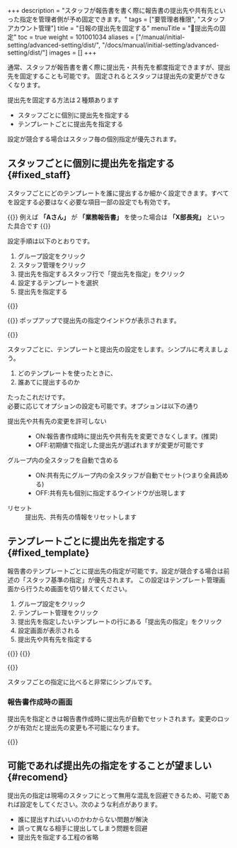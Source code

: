 +++
description = "スタッフが報告書を書く際に報告書の提出先や共有先といった指定を管理者側が予め固定できます。"
tags = ["要管理者権限", "スタッフアカウント管理"]
title = "日報の提出先を固定する"
menuTitle = "🔐提出先の固定"
toc = true
weight = 101001034
aliases = ["/manual/initial-setting/advanced-setting/dist/", "/docs/manual/initial-setting/advanced-setting/dist/"]
images = []
+++

通常、スタッフが報告書を書く際に提出先・共有先を都度指定できますが、提出先を固定することも可能です。
固定されるとスタッフは提出先の変更ができなくなります。

提出先を固定する方法は２種類あります

- スタッフごとに個別に提出先を指定する
- テンプレートごとに提出先を指定する

設定が競合する場合はスタッフ毎の個別指定が優先されます。

## スタッフごとに個別に提出先を指定する{#fixed_staff}

スタッフごとにどのテンプレートを誰に提出するか細かく設定できます。すべてを設定する必要はなく必要な項目一部の設定でも有効です。

{{<alice pos="right" icon="here">}}
例えば **「Aさん」** が **「業務報告書」** を使った場合は **「X部長宛」** といった具合です
{{</alice>}}

設定手順は以下のとおりです。

1. グループ設定をクリック
1. スタッフ管理をクリック
1. 提出先を指定するスタッフ行で「提出先を指定」をクリック
1. 設定するテンプレートを選択
1. 提出先を指定する

{{<appscreen filename="dist-setting" title="スタッフアカウントに対して報告書の提出先を強制的に固定する">}}

{{<nextArrow>}}
ポップアップで提出先の指定ウインドウが表示されます。

{{<appscreen filename="dist-detail" title="スタッフが報告書を提出する相手を指定">}}

スタッフごとに、テンプレートと提出先の設定をします。シンプルに考えましょう。

1. どのテンプレートを使ったときに、
1. 誰あてに提出するのか

たったこれだけです。  
必要に応じてオプションの設定も可能です。オプションは以下の通り

<dl class="basic">
  <dt>提出先や共有先の変更を許可しない</dt>
  <dd><ul><li>ON:報告書作成時に提出先や共有先を変更できなくします。(推奨)</li><li>OFF:初期値で指定した提出先が選ばれますが変更が可能です</li></ul></dd>
  <dt>グループ内の全スタッフを自動で含める</dt>
  <dd><ul><li>ON:共有先にグループ内の全スタッフが自動でセット(つまり全員読める)</li><li>OFF:共有先も個別に指定するウインドウが出現します</li></ul></dd>
  <dt>リセット</dt>
  <dd>提出先、共有先の情報をリセットします</dd>
</dl>

## テンプレートごとに提出先を指定する{#fixed_template}

報告書のテンプレートごとに提出先の指定が可能です。設定が競合する場合は前述の「スタッフ基準の指定」が優先されます。
この設定はテンプレート管理画面から行うため画面を切り替えてください。

1. グループ設定をクリック
1. テンプレート管理をクリック
1. 提出先を指定したいテンプレートの行にある「提出先の指定」をクリック
1. 設定画面が表示される
1. 提出先や共有先を指定する

{{<appscreen filename="template-dist" title="報告書のテンプレートごとに提出先を指定する">}}
{{<nextArrow>}}

{{<appscreen filename="template-dist-detail" title="詳細設定画面">}}

スタッフごとの指定に比べると非常にシンプルです。

### 報告書作成時の画面

提出先を指定ときは報告書作成時に提出先が自動でセットされます。変更のロックが有効だと提出先の変更も不可能になります。

{{<appscreen filename="dist-locked" title="報告書の提出時に、提出先が変更できないように固定された">}}

## 可能であれば提出先の指定をすることが望ましい{#recomend}

提出先の指定は現場のスタッフにとって無用な混乱を回避できるため、可能であれば設定をしてください。次のような利点があります。

- 誰に提出すればいいのかわからない問題が解決
- 誤って異なる相手に提出してしまう問題を回避
- 提出先を指定する工程の省略
